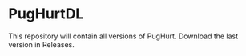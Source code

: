 # PugHurtDL

This repository will contain all versions of PugHurt.
Download the last version in Releases.
